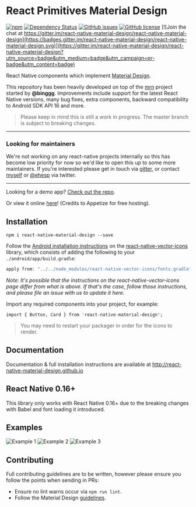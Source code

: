 # React Primitives Material Design

[![npm](https://img.shields.io/npm/v/react-native-material-design.svg)](https://www.npmjs.com/package/react-native-material-design)
[![Dependency Status](https://david-dm.org/react-native-material-design/react-native-material-design.svg)](https://david-dm.org/react-native-material-design/react-native-material-design.svg)
[![GitHub issues](https://img.shields.io/github/issues/react-native-material-design/react-native-material-design.svg)](https://github.com/react-native-material-design/react-native-material-design/issues)
[![GitHub license](https://img.shields.io/badge/license-MIT-blue.svg)](https://raw.githubusercontent.com/react-native-material-design/react-native-material-design/master/LICENSE)
[![Join the chat at https://gitter.im/react-native-material-design/react-native-material-design](https://badges.gitter.im/react-native-material-design/react-native-material-design.svg)](https://gitter.im/react-native-material-design/react-native-material-design?utm_source=badge&utm_medium=badge&utm_campaign=pr-badge&utm_content=badge)

React Native components which implement [Material Design](https://www.google.com/design/spec/material-design/introduction.html).

This repository has been heavily developed on top of the [mrn](https://github.com/binggg/mrn) project started by **@binggg**. Improvements include support for the latest React Native versions,
many bug fixes, extra components, backward compatibility to Android SDK API 16 and more.

> Please keep in mind this is still a work in progress. The master branch is subject to breaking changes.

---

### Looking for maintainers 
We're not working on any react-native projects internally so this has become low priority for now so we'd like to open this up to some more maintainers. If you're interested please get in touch via [gitter](https://gitter.im/react-native-material-design/react-native-material-design), or contact [myself](https://twitter.com/mike.diarmid) or [@ehesp](https://twitter.com/elliothesp) via twitter.

---

Looking for a demo app? [Check out the repo](https://github.com/react-native-material-design/demo-app).

Or view it online [here](https://appetize.io/app/hyp1m20y515c16cj5yw2karcjg)! (Credits to Appetize for free hosting).

## Installation

```
npm i react-native-material-design --save
```

Follow the [Android installation instructions](https://github.com/oblador/react-native-vector-icons#android) on the [react-native-vector-icons](https://github.com/oblador/react-native-vector-icons) library, which consists of adding the following to your `./android/app/build.gradle`:

```gradle
apply from: "../../node_modules/react-native-vector-icons/fonts.gradle"
```

_Note: It's possible that the instructions on the react-native-vector-icons page differ from what is above. If that's the case, follow those instructions, and please file an issue with us to update it here._

Import any required components into your project, for example:

```
import { Button, Card } from 'react-native-material-design';
```

> You may need to restart your packager in order for the icons to render.

## Documentation

Documentation & full installation instructions are available at http://react-native-material-design.github.io

## React Native 0.16+

This library only works with React Native 0.16+ due to the breaking changes with Babel and font loading it introduced.

## Examples

![Example 1](https://raw.githubusercontent.com/react-native-material-design/demo-app/master/resources/examples-1.jpg "Example 1")
![Example 2](https://raw.githubusercontent.com/react-native-material-design/demo-app/master/resources/examples-2.jpg "Example 2")
![Example 3](https://raw.githubusercontent.com/react-native-material-design/demo-app/master/resources/examples-3.jpg "Example 3")

## Contributing

Full contributing guidelines are to be written, however please ensure you follow the points when sending in PRs:

- Ensure no lint warns occur via `npm run lint`.
- Follow the Material Design [guidelines](https://www.google.com/design/spec/layout/metrics-keylines.html#metrics-keylines-baseline-grids).
